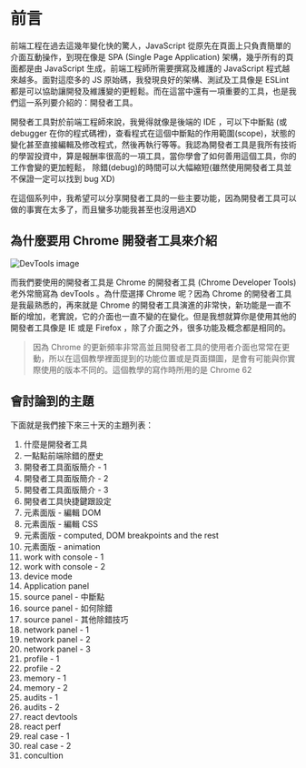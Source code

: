 
# 前言
前端工程在過去這幾年變化快的驚人，JavaScript 從原先在頁面上只負責簡單的介面互動操作，到現在像是 SPA (Single Page Application) 架構，幾乎所有的頁面都是由 JavaScript 生成，前端工程師所需要撰寫及維護的 JavaScript 程式越來越多。面對這麼多的 JS 原始碼，我發現良好的架構、測試及工具像是 ESLint 都是可以協助讓開發及維護變的更輕鬆。而在這當中還有一項重要的工具，也是我們這一系列要介紹的：開發者工具。

開發者工具對於前端工程師來說，我覺得就像是後端的 IDE ，可以下中斷點 (或 debugger 在你的程式碼裡)，查看程式在這個中斷點的作用範圍(scope)，狀態的變化甚至直接編輯及修改程式，然後再執行等等。我認為開發者工具是我所有技術的學習投資中，算是報酬率很高的一項工具，當你學會了如何善用這個工具，你的工作會變的更加輕鬆， 除錯(debug)的時間可以大幅縮短(雖然使用開發者工具並不保證一定可以找到 bug XD) 

在這個系列中，我希望可以分享開發者工具的一些主要功能，因為開發者工具可以做的事實在太多了，而且蠻多功能我甚至也沒用過XD

## 為什麼要用 Chrome 開發者工具來介紹

![DevTools image](https://www.dropbox.com/s/5my4vfs1ah3z3mn/chrome-devtools-16x9.png?dl=1)

而我們要使用的開發者工具是 Chrome 的開發者工具 (Chrome Developer Tools) 老外常簡寫為 devTools 。為什麼選擇 Chrome 呢？因為 Chrome 的開發者工具是我最熟悉的，再來就是 Chrome 的開發者工具演進的非常快，新功能是一直不斷的增加，老實說，它的介面也一直不變的在變化。但是我想就算你是使用其他的開發者工具像是 IE 或是 Firefox ，除了介面之外，很多功能及概念都是相同的。

> 因為 Chrome 的更新頻率非常高並且開發者工具的使用者介面也常常在更動，所以在這個教學裡面提到的功能位置或是頁面擷圖，是會有可能與你實際使用的版本不同的。這個教學的寫作時所用的是 Chrome 62

## 會討論到的主題
下面就是我們接下來三十天的主題列表：

1. 什麼是開發者工具
2. 一點點前端除錯的歷史
3. 開發者工具面版簡介 - 1
4. 開發者工具面版簡介 - 2
5. 開發者工具面版簡介 - 3
6. 開發者工具快捷鍵跟設定
7. 元素面版 - 編輯 DOM
8. 元素面版 - 編輯 CSS
9. 元素面版 - computed, DOM breakpoints and the rest
10. 元素面版 - animation
11. work with console - 1
12. work with console - 2
13. device mode
14. Application panel
15. source panel - 中斷點
16. source panel - 如何除錯
17. source panel - 其他除錯技巧
18. network panel - 1
19. network panel - 2
20. network panel - 3
21. profile - 1
22. profile - 2
23. memory - 1
24. memory - 2
25. audits - 1
26. audits - 2
27. react devtools
28. react perf
29. real case - 1
30. real case - 2
31. concultion

